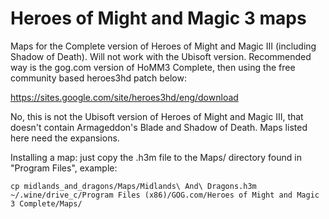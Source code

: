 # Heroes of Might and Magic 3 maps
Maps for the Complete version of Heroes of Might and Magic III (including Shadow of Death). Will not work with the Ubisoft version. Recommended way is the gog.com version of HoMM3 Complete, then using the free community based heroes3hd patch below:

https://sites.google.com/site/heroes3hd/eng/download

No, this is not the Ubisoft version of Heroes of Might and Magic III, that doesn't contain Armageddon's Blade and Shadow of Death. Maps listed here need the expansions.

Installing a map: just copy the .h3m file to the Maps/ directory found in "Program Files", example:

```
cp midlands_and_dragons/Maps/Midlands\ And\ Dragons.h3m ~/.wine/drive_c/Program Files (x86)/GOG.com/Heroes of Might and Magic 3 Complete/Maps/
```
